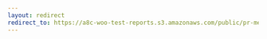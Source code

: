 ```yaml
---
layout: redirect
redirect_to: https://a8c-woo-test-reports.s3.amazonaws.com/public/pr-merge/40670/api/index.html
---
```

